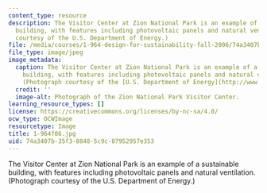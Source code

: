 ```yaml
---
content_type: resource
description: The Visitor Center at Zion National Park is an example of a sustainable
  building, with features including photovoltaic panels and natural ventilation. (Photograph
  courtesy of the U.S. Department of Energy.)
file: /media/courses/1-964-design-for-sustainability-fall-2006/74a3407b35f388485c9c87952957e353_1-964f06.jpg
file_type: image/jpeg
image_metadata:
  caption: The Visitor Center at Zion National Park is an example of a sustainable
    building, with features including photovoltaic panels and natural ventilation.
    (Photograph courtesy of the [U.S. Department of Energy](http://www.eere.energy.gov/).)
  credit: ''
  image-alt: Photograph of the Zion National Park Visitor Center.
learning_resource_types: []
license: https://creativecommons.org/licenses/by-nc-sa/4.0/
ocw_type: OCWImage
resourcetype: Image
title: 1-964f06.jpg
uid: 74a3407b-35f3-8848-5c9c-87952957e353
---
```

The Visitor Center at Zion National Park is an example of a sustainable building, with features including photovoltaic panels and natural ventilation. (Photograph courtesy of the U.S. Department of Energy.)